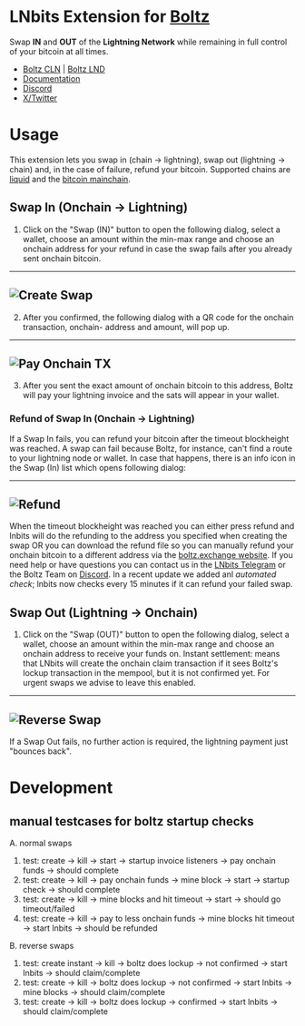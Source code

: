 # LNbits Extension for [Boltz](https://boltz.exchange)

Swap **IN** and **OUT** of the **Lightning Network** while remaining in full control of your bitcoin at all times.

-   [Boltz CLN](https://amboss.space/node/02d96eadea3d780104449aca5c93461ce67c1564e2e1d73225fa67dd3b997a6018) | [Boltz LND](https://amboss.space/node/026165850492521f4ac8abd9bd8088123446d126f648ca35e60f88177dc149ceb2)
-   [Documentation](https://docs.boltz.exchange)
-   [Discord](https://discord.com/invite/QBvZGcW)
-   [X/Twitter](https://twitter.com/Boltzhq)

# Usage

This extension lets you swap in (chain -> lightning), swap out (lightning -> chain) and, in the case of failure, refund your bitcoin. Supported chains are [liquid](https://liquid.net/) and the [bitcoin mainchain](https://bitcoin.org/).

## Swap In (Onchain -> Lightning)

1. Click on the "Swap (IN)" button to open the following dialog, select a wallet, choose an amount within the min-max range and choose an onchain address for your refund in case the swap fails after you already sent onchain bitcoin.

---

## ![Create Swap](https://imgur.com/OyOh3Nm.png)

2. After you confirmed, the following dialog with a QR code for the onchain transaction, onchain- address and amount, will pop up.

---

## ![Pay Onchain TX](https://imgur.com/r2UhwCY.png)

3. After you sent the exact amount of onchain bitcoin to this address, Boltz will pay your lightning invoice and the sats will appear in your wallet.

### Refund of Swap In (Onchain -> Lightning)

If a Swap In fails, you can refund your bitcoin after the timeout blockheight was reached. A swap can fail because Boltz, for instance, can't find a route to your lightning node or wallet. In case that happens, there is an info icon in the Swap (In) list which opens following dialog:

---

## ![Refund](https://imgur.com/pN81ltf.png)

When the timeout blockheight was reached you can either press refund and lnbits will do the refunding to the address you specified when creating the swap OR you can download the refund file so you can manually refund your onchain bitcoin to a different address via the [boltz.exchange website](https://boltz.exchange/refund). If you need help or have questions you can contact us in the [LNbits Telegram](https://t.me/lnbits) or the Boltz Team on [Discord](https://discord.gg/d6EK85KK). In a recent update we added anl _automated check_; lnbits now checks every 15 minutes if it can refund your failed swap.

## Swap Out (Lightning -> Onchain)

1. Click on the "Swap (OUT)" button to open the following dialog, select a wallet, choose an amount within the min-max range and choose an onchain address to receive your funds on. Instant settlement: means that LNbits will create the onchain claim transaction if it sees Boltz's lockup transaction in the mempool, but it is not confirmed yet. For urgent swaps we advise to leave this enabled.

---

## ![Reverse Swap](https://imgur.com/UEAPpbs.png)

If a Swap Out fails, no further action is required, the lightning payment just "bounces back".

# Development

## manual testcases for boltz startup checks

A. normal swaps

1. test: create -> kill -> start -> startup invoice listeners -> pay onchain funds -> should complete
2. test: create -> kill -> pay onchain funds -> mine block -> start -> startup check -> should complete
3. test: create -> kill -> mine blocks and hit timeout -> start -> should go timeout/failed
4. test: create -> kill -> pay to less onchain funds -> mine blocks hit timeout -> start lnbits -> should be refunded

B. reverse swaps

1. test: create instant -> kill -> boltz does lockup -> not confirmed -> start lnbits -> should claim/complete
2. test: create -> kill -> boltz does lockup -> not confirmed -> start lnbits -> mine blocks -> should claim/complete
3. test: create -> kill -> boltz does lockup -> confirmed -> start lnbits -> should claim/complete
